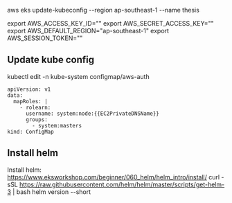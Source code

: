 aws eks update-kubeconfig --region ap-southeast-1  --name thesis

export AWS_ACCESS_KEY_ID=""
export AWS_SECRET_ACCESS_KEY=""
export AWS_DEFAULT_REGION="ap-southeast-1"
export AWS_SESSION_TOKEN=""

## Update kube config
kubectl edit -n kube-system configmap/aws-auth

```
apiVersion: v1
data:
  mapRoles: |
    - rolearn: 
      username: system:node:{{EC2PrivateDNSName}}
      groups:
        - system:masters
kind: ConfigMap
```
## Install helm
Install helm: https://www.eksworkshop.com/beginner/060_helm/helm_intro/install/
curl -sSL https://raw.githubusercontent.com/helm/helm/master/scripts/get-helm-3 | bash
helm version --short
